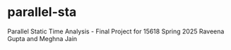 # parallel-sta
Parallel Static Time Analysis - Final Project for 15618 Spring 2025
Raveena Gupta and Meghna Jain
